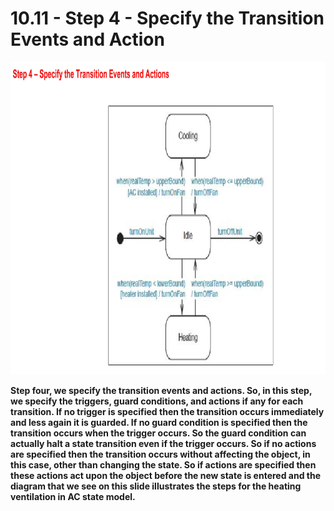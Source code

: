 # 10.11 - Step 4 - Specify the Transition Events and Action

<img src="/images/10_11_01.jpg" width="800" height="500">

**Step four, we specify the transition events and actions. So, in this step, we specify the triggers, guard conditions, and actions if any for each transition. If no trigger is specified then the transition occurs immediately and less again it is guarded. If no guard condition is specified then the transition occurs when the trigger occurs. So the guard condition can actually halt a state transition even if the trigger occurs. So if no actions are specified then the transition occurs without affecting the object, in this case, other than changing the state. So if actions are specified then these actions act upon the object before the new state is entered and the diagram that we see on this slide illustrates the steps for the heating ventilation in AC state model.**